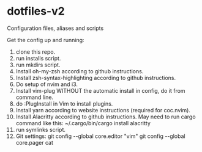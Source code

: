 # dotfiles-v2
Configuration files, aliases and scripts

Get the config up and running:

1. clone this repo.
2. run installs script.
3. run mkdirs script.
4. Install oh-my-zsh according to github instructions.
5. Install zsh-syntax-highlighting according to github instructions.
6. Do setup of nvim and i3.
7. Install vim-plug WITHOUT the automatic install in config, do it from command line.
8. do :PlugInstall in Vim to install plugins.
9. Install yarn according to website instructions (required for coc.nvim).
10. Install Alacritty according to github instructions. May need to run cargo command like this: ~/.cargo/bin/cargo install alacritty
11. run symlinks script.
12. Git settings:
git config --global core.editor "vim"
git config --global core.pager cat
